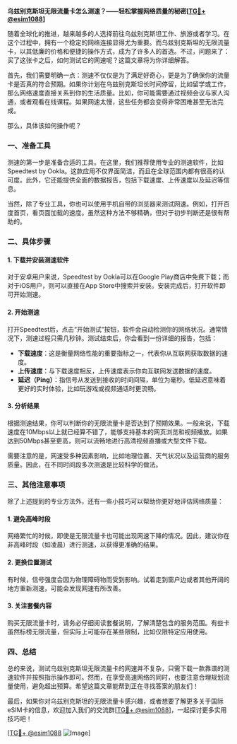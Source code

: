 **乌兹别克斯坦无限流量卡怎么测速？——轻松掌握网络质量的秘密[[TG💪+ @esim1088](https://t.me/s/esim1088)]**

随着全球化的推进，越来越多的人选择前往乌兹别克斯坦工作、旅游或者学习。在这个过程中，拥有一个稳定的网络连接显得尤为重要。而乌兹别克斯坦的无限流量卡，以其低廉的价格和便捷的操作方式，成为了许多人的首选。不过，问题来了：买了这张卡之后，如何测试它的网速呢？这篇文章将为你详细解答。

首先，我们需要明确一点：测速不仅仅是为了满足好奇心，更是为了确保你的流量卡是否真的符合预期。如果你计划在乌兹别克斯坦长时间停留，比如留学或工作，那么网络速度直接关系到你的生活质量。比如，你可能需要通过视频会议与家人沟通，或者观看在线课程。如果网速太慢，这些任务都会变得非常困难甚至无法完成。

那么，具体该如何操作呢？

### **一、准备工具**

测速的第一步是准备合适的工具。在这里，我们推荐使用专业的测速软件，比如Speedtest by Ookla。这款应用不仅界面简洁，而且在全球范围内都有很高的认可度。此外，它还能提供全面的数据报告，包括下载速度、上传速度以及延迟等信息。

当然，除了专业工具，你也可以使用手机自带的浏览器来测试网速。例如，打开百度首页，看页面加载的速度。虽然这种方法不够精确，但对于初步判断还是很有帮助的。

### **二、具体步骤**

#### **1. 下载并安装测速软件**

对于安卓用户来说，Speedtest by Ookla可以在Google Play商店中免费下载；而对于iOS用户，则可以直接在App Store中搜索并安装。安装完成后，打开软件即可开始测速。

#### **2. 开始测速**

打开Speedtest后，点击“开始测试”按钮，软件会自动检测你的网络状况。通常情况下，测速过程只需几秒钟。测试结束后，你会看到一份详细的报告，包括：

- **下载速度**：这是衡量网络性能的重要指标之一，代表你从互联网获取数据的速度。
- **上传速度**：与下载速度相反，上传速度表示你向互联网发送数据的速度。
- **延迟（Ping）**：指信号从发送到接收的时间间隔，单位为毫秒。低延迟意味着更好的实时体验，比如玩游戏或视频通话时更流畅。

#### **3. 分析结果**

根据测速结果，你可以判断你的无限流量卡是否达到了预期效果。一般来说，下载速度在10Mbps以上就已经算不错了，能够支持基本的网页浏览和视频播放。如果达到50Mbps甚至更高，则可以流畅地进行高清视频直播或大型文件下载。

需要注意的是，网速受多种因素影响，比如地理位置、天气状况以及运营商的服务质量。因此，在不同时间段多次测速是比较科学的做法。

### **三、其他注意事项**

除了上述提到的专业方法外，还有一些小技巧可以帮助你更好地评估网络质量：

#### **1. 避免高峰时段**

网络繁忙的时候，即使是无限流量卡也可能出现网速下降的情况。因此，建议你在非高峰时段（如凌晨）进行测速，以获得更准确的结果。

#### **2. 更换位置测试**

有时候，信号强度会因为物理障碍物而受到影响。试着走到窗户边或者其他开阔的地方重新测速，可能会发现网速有所改善。

#### **3. 关注套餐内容**

购买无限流量卡时，请务必仔细阅读套餐说明，了解清楚包含的服务范围。有些卡虽然标榜无限流量，但实际上可能存在某些限制，比如仅限特定应用使用。

### **四、总结**

总的来说，测试乌兹别克斯坦无限流量卡的网速并不复杂，只需下载一款靠谱的测速软件并按照指示操作即可。然而，在享受高速网络的同时，也要注意合理规划流量使用，避免超出预算。希望这篇文章能帮到正在寻找答案的朋友们！

最后，如果你对乌兹别克斯坦的无限流量卡感兴趣，或者想要了解更多关于国际eSIM卡的信息，欢迎加入我们的交流群[[TG💪+ @esim1088](https://t.me/s/esim1088)]，一起探讨更多实用技巧吧！

[[TG💪+ @esim1088](https://t.me/s/esim1088) ![Image](https://i.postimg.cc/4NQfJmqS/Snipaste-2025-05-13-00-14-12.png)]